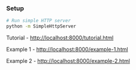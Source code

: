 ### Setup

```bash
# Run simple HTTP server
python -m SimpleHttpServer
```

Tutorial - [http://localhost:8000/tutorial.html](http://localhost:8000/tutorial.html)

Example 1 - [http://localhost:8000/example-1.html](http://localhost:8000/example-1.html)

Example 2 - [http://localhost:8000/example-2.html](http://localhost:8000/example-2.html)
